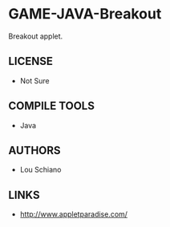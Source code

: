 # GAME-JAVA-Breakout
Breakout applet. 

## LICENSE
* Not Sure

## COMPILE TOOLS
* Java
 
## AUTHORS
*  Lou Schiano

## LINKS
* http://www.appletparadise.com/
